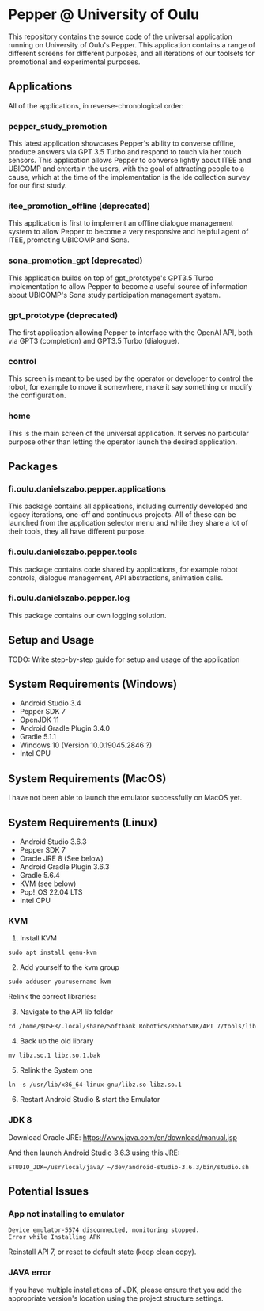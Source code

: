 # Pepper @ University of Oulu

This repository contains the source code of the universal application running on University of Oulu's Pepper. This application contains a range of different screens for different purposes, and all iterations of our toolsets for promotional and experimental purposes.

## Applications

All of the applications, in reverse-chronological order:

### pepper_study_promotion

This latest application showcases Pepper's ability to converse offline, produce answers via GPT 3.5 Turbo and respond to touch via her touch sensors. This application allows Pepper to converse lightly about ITEE and UBICOMP and entertain the users, with the goal of attracting people to a cause, which at the time of the implementation is the ide collection survey for our first study.

### itee_promotion_offline (deprecated)

This application is first to implement an offline dialogue management system to allow Pepper to become a very responsive and helpful agent of ITEE, promoting UBICOMP and Sona.

### sona_promotion_gpt (deprecated)

This application builds on top of gpt_prototype's GPT3.5 Turbo implementation to allow Pepper to become a useful source of information about UBICOMP's Sona study participation management system.

### gpt_prototype (deprecated)

The first application allowing Pepper to interface with the OpenAI API, both via GPT3 (completion) and GPT3.5 Turbo (dialogue).

### control

This screen is meant to be used by the operator or developer to control the robot, for example to move it somewhere, make it say something or modify the configuration.

### home

This is the main screen of the universal application. It serves no particular purpose other than letting the operator launch the desired application.

## Packages

### fi.oulu.danielszabo.pepper.applications

This package contains all applications, including currently developed and legacy iterations, one-off and continuous projects. All of these can be launched from the application selector menu and while they share a lot of their tools, they all have different purpose.

### fi.oulu.danielszabo.pepper.tools

This package contains code shared by applications, for example robot controls, dialogue management, API abstractions, animation calls.

### fi.oulu.danielszabo.pepper.log

This package contains our own logging solution.

## Setup and Usage

TODO: Write step-by-step guide for setup and usage of the application

## System Requirements (Windows)
- Android Studio 3.4
- Pepper SDK 7
- OpenJDK 11
- Android Gradle Plugin 3.4.0
- Gradle 5.1.1
- Windows 10 (Version 10.0.19045.2846 ?)
- Intel CPU

## System Requirements (MacOS)

I have not been able to launch the emulator successfully on MacOS yet.

## System Requirements (Linux)

- Android Studio 3.6.3
- Pepper SDK 7
- Oracle JRE 8 (See below)
- Android Gradle Plugin 3.6.3
- Gradle 5.6.4
- KVM (see below)
- Pop!_OS 22.04 LTS
- Intel CPU

### KVM

1. Install KVM

`sudo apt install qemu-kvm`

2. Add yourself to the kvm group

`sudo adduser yourusername kvm`

Relink the correct libraries:

3. Navigate to the API lib folder

`cd /home/$USER/.local/share/Softbank Robotics/RobotSDK/API 7/tools/lib`

4. Back up the old library

`mv libz.so.1 libz.so.1.bak`

5. Relink the System one

`ln -s /usr/lib/x86_64-linux-gnu/libz.so libz.so.1`

6. Restart Android Studio & start the Emulator

### JDK 8

Download Oracle JRE: https://www.java.com/en/download/manual.jsp

And then launch Android Studio 3.6.3 using this JRE:

`STUDIO_JDK=/usr/local/java/ ~/dev/android-studio-3.6.3/bin/studio.sh`

## Potential Issues

### App not installing to emulator

```
Device emulator-5574 disconnected, monitoring stopped.
Error while Installing APK
```

Reinstall API 7, or reset to default state (keep clean copy).

### JAVA error 
If you have multiple installations of JDK, please ensure that you add the appropriate version's location using the project structure settings.
